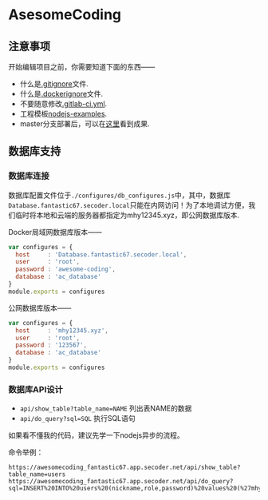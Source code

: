 # AsesomeCoding

## 注意事项

开始编辑项目之前，你需要知道下面的东西——

* 什么是[.gitignore](https://www.cnblogs.com/ShaYeBlog/p/5355951.html)文件.
* 什么是[.dockerignore](https://docs.docker.com/engine/reference/builder/)文件.
* 不要随意修改[.gitlab-ci.yml](https://gitlab.secoder.net/help/ci/yaml/README#configuration-of-your-jobs-with-gitlab-ciyml).
* 工程模板[nodejs-examples](https://gitlab.secoder.net/SECoder-Examples/nodejs-example).
* master分支部署后，可以在[这里](https://awesomecoding_fantastic67.app.secoder.net)看到成果.


## 数据库支持

### 数据库连接

数据库配置文件位于`./configures/db_configures.js`中，其中，数据库`Database.fantastic67.secoder.local`只能在内网访问！为了本地调试方便，我们临时将本地和云端的服务器都指定为mhy12345.xyz，即公网数据库版本.

Docker局域网数据库版本——

```javascript
var configures = {
  host     : 'Database.fantastic67.secoder.local',
  user     : 'root',
  password : 'awesome-coding',
  database : 'ac_database'
}
module.exports = configures
```

公网数据库版本——

```javascript
var configures = {
  host     : 'mhy12345.xyz',
  user     : 'root',
  password : '123567',
  database : 'ac_database'
}
module.exports = configures
```

### 数据库API设计

* `api/show_table?table_name=NAME` 列出表NAME的数据
* `api/do_query?sql=SQL` 执行SQL语句

如果看不懂我的代码，建议先学一下nodejs异步的流程。

命令举例：

```
https://awesomecoding_fantastic67.app.secoder.net/api/show_table?table_name=users
https://awesomecoding_fantastic67.app.secoder.net/api/do_query?sql=INSERT%20INTO%20users%20(nickname,role,password)%20values%20(%27mhy%27,1,%27123%27)
```

